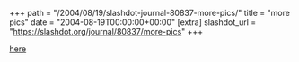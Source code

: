 +++
path = "/2004/08/19/slashdot-journal-80837-more-pics/"
title = "more pics"
date = "2004-08-19T00:00:00+00:00"
[extra]
slashdot_url = "https://slashdot.org/journal/80837/more-pics"
+++

<p><a href="http://www.timwise.co.uk/images/IMG_4042.JPG">here</a></p>

